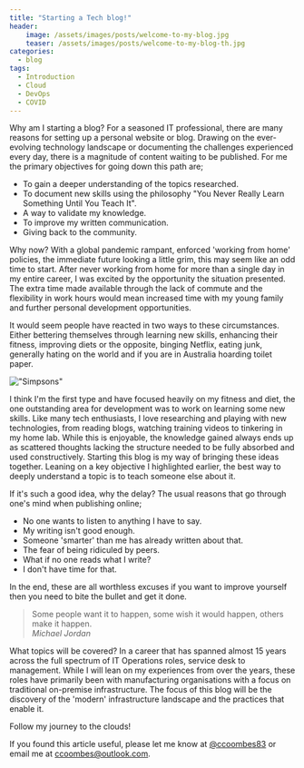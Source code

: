```yaml
---
title: "Starting a Tech blog!"
header:
    image: /assets/images/posts/welcome-to-my-blog.jpg
    teaser: /assets/images/posts/welcome-to-my-blog-th.jpg
categories:
  - blog
tags:
  - Introduction
  - Cloud
  - DevOps
  - COVID
---
```

Why am I starting a blog? For a seasoned IT professional, there are many reasons for setting up a personal website or blog. Drawing on the ever-evolving technology landscape or documenting the challenges experienced every day, there is a magnitude of content waiting to be published. For me the primary objectives for going down this path are;
- To gain a deeper understanding of the topics researched.
- To document new skills using the philosophy "You Never Really Learn Something Until You Teach It". 
- A way to validate my knowledge.
- To improve my written communication.
- Giving back to the community.

Why now? With a global pandemic rampant, enforced 'working from home' policies, the immediate future looking a little grim, this may seem like an odd time to start. After never working from home for more than a single day in my entire career, I was excited by the opportunity the situation presented. The extra time made available through the lack of commute and the flexibility in work hours would mean increased time with my young family and further personal development opportunities. 

It would seem people have reacted in two ways to these circumstances.  Either bettering themselves through learning new skills, enhancing their fitness, improving diets or the opposite, binging Netflix, eating junk, generally hating on the world and if you are in Australia hoarding toilet paper.

!["Simpsons"](https://www.pedestrian.tv/content/uploads/2020/03/04/toilet-paper-crisis-memes-social-1.png "Simpsons toilet paper meme")

I think I'm the first type and have focused heavily on my fitness and diet, the one outstanding area for development was to work on learning some new skills. Like many tech enthusiasts, I love researching and playing with new technologies, from reading blogs, watching training videos to tinkering in my home lab. While this is enjoyable, the knowledge gained always ends up as scattered thoughts lacking the structure needed to be fully absorbed and used constructively. Starting this blog is my way of bringing these ideas together. Leaning on a key objective I highlighted earlier, the best way to deeply understand a topic is to teach someone else about it. 

If it's such a good idea, why the delay? The usual reasons that go through one's mind when publishing online; 
- No one wants to listen to anything I have to say.
- My writing isn't good enough.
- Someone 'smarter' than me has already written about that.
- The fear of being ridiculed by peers.
- What if no one reads what I write?
- I don't have time for that.

In the end, these are all worthless excuses if you want to improve yourself then you need to bite the bullet and get it done.

> Some people want it to happen, some wish it would happen, others make it happen.  
> <cite>Michael Jordan</cite>

What topics will be covered? In a career that has spanned almost 15 years across the full spectrum of IT Operations roles, service desk to management. While I will lean on my experiences from over the years, these roles have primarily been with manufacturing organisations with a focus on traditional on-premise infrastructure. The focus of this blog will be the discovery of the 'modern' infrastructure landscape and the practices that enable it. 

Follow my journey to the clouds!

If you found this article useful, please let me know at [@ccoombes83](https://www.twitter.com/ccoombes83) or email me at [ccoombes@outlook.com](mailto:ccoombes@outlook.com).